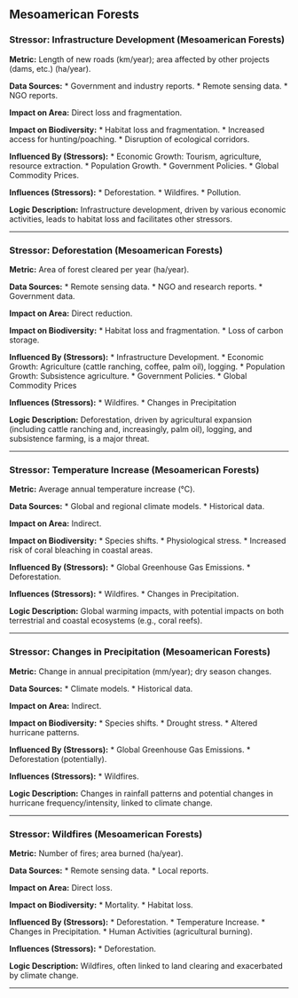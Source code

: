 ## Mesoamerican Forests

### Stressor: Infrastructure Development (Mesoamerican Forests)

**Metric:** Length of new roads (km/year); area affected by other projects (dams, etc.) (ha/year).

**Data Sources:**
    *   Government and industry reports.
    *   Remote sensing data.
    *   NGO reports.

**Impact on Area:** Direct loss and fragmentation.

**Impact on Biodiversity:**
    *   Habitat loss and fragmentation.
    *   Increased access for hunting/poaching.
    *   Disruption of ecological corridors.

**Influenced By (Stressors):**
    *   Economic Growth: Tourism, agriculture, resource extraction.
    *   Population Growth.
    *   Government Policies.
    *   Global Commodity Prices.

**Influences (Stressors):**
    *   Deforestation.
    *   Wildfires.
    *   Pollution.

**Logic Description:** Infrastructure development, driven by various economic activities, leads to habitat loss and facilitates other stressors.

---

### Stressor: Deforestation (Mesoamerican Forests)

**Metric:** Area of forest cleared per year (ha/year).

**Data Sources:**
    *   Remote sensing data.
    *   NGO and research reports.
    *   Government data.

**Impact on Area:** Direct reduction.

**Impact on Biodiversity:**
    *   Habitat loss and fragmentation.
    *   Loss of carbon storage.

**Influenced By (Stressors):**
    *   Infrastructure Development.
    *   Economic Growth: Agriculture (cattle ranching, coffee, palm oil), logging.
    *   Population Growth: Subsistence agriculture.
    *   Government Policies.
    * Global Commodity Prices

**Influences (Stressors):**
    *   Wildfires.
    * Changes in Precipitation

**Logic Description:** Deforestation, driven by agricultural expansion (including cattle ranching and, increasingly, palm oil), logging, and subsistence farming, is a major threat.

---

### Stressor: Temperature Increase (Mesoamerican Forests)

**Metric:** Average annual temperature increase (°C).

**Data Sources:**
    *   Global and regional climate models.
    *   Historical data.

**Impact on Area:** Indirect.

**Impact on Biodiversity:**
    *   Species shifts.
    *   Physiological stress.
    * Increased risk of coral bleaching in coastal areas.

**Influenced By (Stressors):**
    *   Global Greenhouse Gas Emissions.
    *   Deforestation.

**Influences (Stressors):**
    *   Wildfires.
    *   Changes in Precipitation.

**Logic Description:** Global warming impacts, with potential impacts on both terrestrial and coastal ecosystems (e.g., coral reefs).

---

### Stressor: Changes in Precipitation (Mesoamerican Forests)

**Metric:** Change in annual precipitation (mm/year); dry season changes.

**Data Sources:**
    *   Climate models.
    *   Historical data.

**Impact on Area:** Indirect.

**Impact on Biodiversity:**
    *   Species shifts.
    *   Drought stress.
    * Altered hurricane patterns.

**Influenced By (Stressors):**
    *   Global Greenhouse Gas Emissions.
    *   Deforestation (potentially).

**Influences (Stressors):**
    *   Wildfires.

**Logic Description:** Changes in rainfall patterns and potential changes in hurricane frequency/intensity, linked to climate change.

---

### Stressor: Wildfires (Mesoamerican Forests)

**Metric:** Number of fires; area burned (ha/year).

**Data Sources:**
    *   Remote sensing data.
    *   Local reports.

**Impact on Area:** Direct loss.

**Impact on Biodiversity:**
    *   Mortality.
    *   Habitat loss.

**Influenced By (Stressors):**
    *   Deforestation.
    *   Temperature Increase.
    *   Changes in Precipitation.
    *   Human Activities (agricultural burning).

**Influences (Stressors):**
    *   Deforestation.

**Logic Description:** Wildfires, often linked to land clearing and exacerbated by climate change.

---